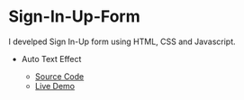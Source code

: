 # Sign-In-Up-Form
I develped Sign In-Up form using HTML, CSS and Javascript.

 <ul>
    <li>Auto Text Effect</li>
    <ul>
        <li><a href="https://github.com/pratikmtele/Sign-In-Up-Form">Source Code</a></li>
        <li><a href="https://pratikmtele.github.io/Sign-In-Up-Form/" target="_blank">Live Demo</a></li>
    </ul>
</ul>